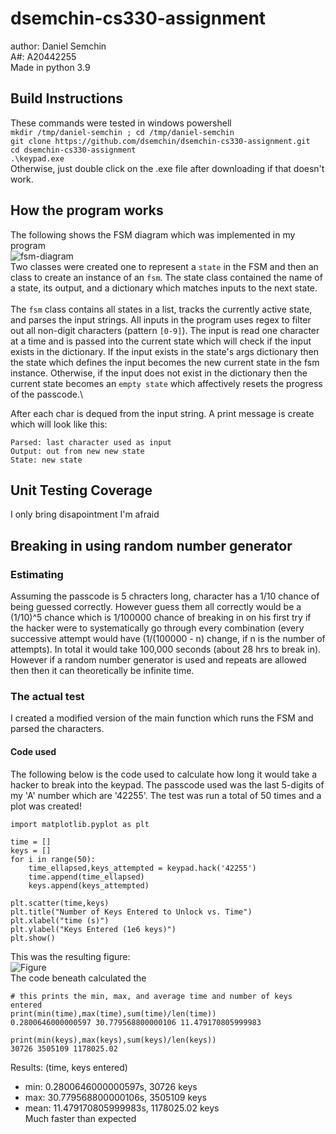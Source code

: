 # dsemchin-cs330-assignment
author: Daniel Semchin\
A#: A20442255\
Made in python 3.9
## Build Instructions
These commands were tested in windows powershell\
`mkdir /tmp/daniel-semchin ; cd /tmp/daniel-semchin`\
`git clone https://github.com/dsemchin/dsemchin-cs330-assignment.git`\
`cd dsemchin-cs330-assignment`\
`.\keypad.exe`\
Otherwise, just double click on the .exe file after downloading if that doesn't work.

## How the program works
The following shows the FSM diagram which was implemented in my program\
![fsm-diagram](https://user-images.githubusercontent.com/118320568/203359642-0bbb987b-dd2b-4088-bf19-335dc2d17f07.png)\
Two classes were created one to represent a `state` in the FSM and then an class to create an instance of an `fsm`. The state class contained the name of a state, its output, and a dictionary which matches inputs to the next state.\
\
The `fsm` class contains all states in a list, tracks the currently active state, and parses the input strings. All inputs in the program uses regex to filter out all non-digit characters (pattern `[0-9]`). The input is read one character at a time and is passed into the current state which will check if the input exists in the dictionary. If the input exists in the state's args dictionary then the state which defines the input becomes the new current state in the fsm instance. Otherwise, if the input does not exist in the dictionary then the current state becomes an `empty state` which affectively resets the progress of the passcode.\

After each char is dequed from the input string. A print message is create which will look like this:
```
Parsed: last character used as input
Output: out from new new state
State: new state
```

## Unit Testing Coverage
I only bring disapointment I'm afraid

## Breaking in using random number generator
### Estimating 
Assuming the passcode is 5 chracters long, character has a 1/10 chance of being guessed correctly. However guess them all correctly would be a (1/10)^5 chance which is 1/100000 chance of breaking in on his first try if the hacker were to systematically go through every combination (every successive attempt would have (1/(100000 - n) change, if n is the number of attempts). In total it would take 100,000 seconds (about 28 hrs to break in). However if a random number generator is used and repeats are allowed then then it can theoretically be infinite time.   
### The actual test
I created a modified version of the main function which runs the FSM and parsed the characters.
#### Code used
The following below is the code used to calculate how long it would take a hacker to break into the keypad. The passcode used was the last 5-digits of my 'A' number which are '42255'. The test was run a total of 50 times and a plot was created!

```
import matplotlib.pyplot as plt

time = []
keys = []
for i in range(50):
    time_ellapsed,keys_attempted = keypad.hack('42255')
    time.append(time_ellapsed)
    keys.append(keys_attempted)
    
plt.scatter(time,keys)
plt.title("Number of Keys Entered to Unlock vs. Time")
plt.xlabel("time (s)")
plt.ylabel("Keys Entered (1e6 keys)")
plt.show()
```
This was the resulting figure:\
![Figure](https://user-images.githubusercontent.com/118320568/203355169-608795e4-8bde-4f30-b87b-cc50d893db36.png)\
The code beneath calculated the 
```
# this prints the min, max, and average time and number of keys entered
print(min(time),max(time),sum(time)/len(time))
0.2800646000000597 30.779568800000106 11.479170805999983

print(min(keys),max(keys),sum(keys)/len(keys))
30726 3505109 1178025.02
```
Results: (time, keys entered)
* min: 0.2800646000000597s, 30726 keys
* max: 30.779568800000106s, 3505109 keys
* mean: 11.479170805999983s, 1178025.02 keys\
Much faster than expected
###
